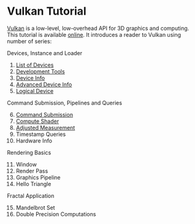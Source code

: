 # Vulkan Tutorial

[Vulkan](https://vulkan.org) is a low-level, low-overhead API for 3D graphics and computing. This tutorial is available [online](https://vulkan-fit.github.io/VulkanTutorial/). It introduces a reader to Vulkan using number of series:

Devices, Instance and Loader

1. [List of Devices](https://vulkan-fit.github.io/VulkanTutorial/1-1-DeviceList/text.html)
2. [Development Tools](https://vulkan-fit.github.io/VulkanTutorial/1-2-DevelopmentTools/text.html)
3. [Device Info](https://vulkan-fit.github.io/VulkanTutorial/1-3-DeviceInfo/text.html)
4. [Advanced Device Info](https://vulkan-fit.github.io/VulkanTutorial/1-4-AdvancedInfo/text.html)
5. [Logical Device](https://vulkan-fit.github.io/VulkanTutorial/1-5-LogicalDevice/text.html)

Command Submission, Pipelines and Queries

6. [Command Submission](https://vulkan-fit.github.io/VulkanTutorial/2-1-CommandSubmission/text.html)
7. [Compute Shader](https://vulkan-fit.github.io/VulkanTutorial/2-2-ComputeShader/text.html)
8. [Adjusted Measurement](https://vulkan-fit.github.io/VulkanTutorial/2-3-AdjustedMeasurement/text.html)
9. Timestamp Queries
10. Hardware Info

Rendering Basics

11. Window
12. Render Pass
13. Graphics Pipeline
14. Hello Triangle

Fractal Application

15. Mandelbrot Set
16. Double Precision Computations
